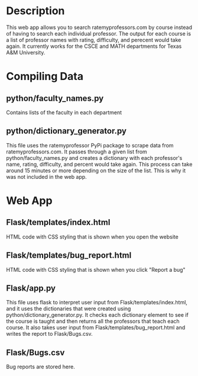 # Description
This web app allows you to search ratemyprofessors.com by course instead of having to search each individual professor. The output for each course is a list of professor names with rating, difficulty, and perecent would take again. It currently works for the CSCE and MATH departments for Texas A&M University.

# Compiling Data
## python/faculty_names.py
Contains lists of the faculty in each department

## python/dictionary_generator.py
This file uses the ratemyprofessor PyPi package to scrape data from ratemyprofessors.com. It passes through a given list from python/faculty_names.py and creates a dictionary with each professor's name, rating, difficulty, and percent would take again. This process can take around 15 minutes or more depending on the size of the list. This is why it was not included in the web app.

# Web App
## Flask/templates/index.html
HTML code with CSS styling that is shown when you open the website

## Flask/templates/bug_report.html
HTML code with CSS styling that is shown when you click "Report a bug"

## Flask/app.py
This file uses flask to interpret user input from Flask/templates/index.html, and it uses the dictionaries that were created using python/dictionary_generator.py. It checks each dictionary element to see if the course is taught and then returns all the professors that teach each course. It also takes user input from Flask/templates/bug_report.html and writes the report to Flask/Bugs.csv.

## Flask/Bugs.csv
Bug reports are stored here.